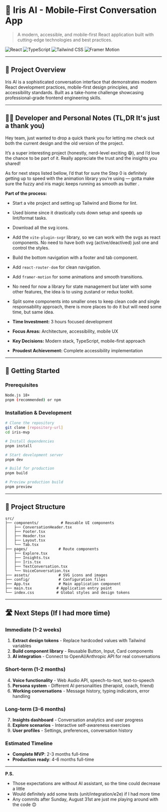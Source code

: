 # 🌟 Iris AI - Mobile-First Conversation App

> A modern, accessible, and mobile-first React application built with cutting-edge technologies and best practices.

![React](https://img.shields.io/badge/React-19-blue)
![TypeScript](https://img.shields.io/badge/TypeScript-5.8-blue)
![Tailwind CSS](https://img.shields.io/badge/Tailwind-4.1-teal)
![Framer Motion](https://img.shields.io/badge/Framer_Motion-12-purple)

---

## 🎯 Project Overview

Iris AI is a sophisticated conversation interface that demonstrates modern React development practices, mobile-first design principles, and accessibility standards. Built as a take-home challenge showcasing professional-grade frontend engineering skills.

---

## 👨‍💻 Developer and Personal Notes (TL,DR It's just a thank you)

Hey team, just wanted to drop a quick thank you for letting me check out both the current design and the old version of the project.

It’s a super interesting project (honestly, nerd-level exciting 😅), and I’d love the chance to be part of it. Really appreciate the trust and the insights you shared!

As for next steps listed bellow, I’d that for sure the Step 0 is definitely getting up to speed with the animation library you’re using — gotta make sure the fuzzy and iris magic keeps running as smooth as butter .

**Part of the process:**

- Start a vite project and setting up Tailwind and Biome for lint.
- Used biome since it drastically cuts down setup and speeds up lint/format tasks.
- Download all the svg icons.
- Add the `vite-plugin-svgr` library, so we can work with the svgs as react components. No need to have both svg (active/deactived) just one and control the styles.
- Build the bottom navigation with a footer and tab component.
- Add `react-router-dom` for clean navigation.
- Add `framer-motion` for some animations and smooth transitions.
- No need for now a library for state management but later with some other features, the idea is to using zustand or redux toolkit.
- Split some components into smaller ones to keep clean code and single responsability approach, there is more places to do it but will need some time, but same idea.

- **Time Investment:** 3 hours focused development
- **Focus Areas:** Architecture, accessibility, mobile UX
- **Key Decisions:** Modern stack, TypeScript, mobile-first approach
- **Proudest Achievement:** Complete accessibility implementation

---

## 🚀 Getting Started

### Prerequisites

```bash
Node.js 18+
pnpm (recommended) or npm
```

### Installation & Development

```bash
# Clone the repository
git clone [repository-url]
cd iris-mvp

# Install dependencies
pnpm install

# Start development server
pnpm dev

# Build for production
pnpm build

# Preview production build
pnpm preview
```

---

## 📁 Project Structure

```
src/
├── components/          # Reusable UI components
│   ├── ConversationHeader.tsx
│   ├── Footer.tsx
│   ├── Header.tsx
│   ├── Layout.tsx
│   └── Tab.tsx
├── pages/              # Route components
│   ├── Explore.tsx
│   ├── Insights.tsx
│   ├── Iris.tsx
│   ├── TextConversation.tsx
│   └── VoiceConversation.tsx
├── assets/             # SVG icons and images
├── config/             # Configuration files
├── App.tsx             # Main application component
├── main.tsx           # Application entry point
└── index.css          # Global styles and design tokens
```

---

## 🛣️ Next Steps (If I had more time)

### **Immediate (1-2 weeks)**

1. **Extract design tokens** - Replace hardcoded values with Tailwind variables
2. **Build component library** - Reusable Button, Input, Card components
3. **AI integration** - Connect to OpenAI/Anthropic API for real conversations

### **Short-term (1-2 months)**

4. **Voice functionality** - Web Audio API, speech-to-text, text-to-speech
5. **Persona system** - Different AI personalities (therapist, coach, friend)
6. **Working conversations** - Message history, typing indicators, error handling

### **Long-term (3-6 months)**

7. **Insights dashboard** - Conversation analytics and user progress
8. **Explore scenarios** - Interactive self-awareness exercises
9. **User profiles** - Settings, preferences, conversation history

### **Estimated Timeline**

- **Complete MVP**: 2-3 months full-time
- **Production ready**: 4-6 months full-time

---

**P.S.**

- Those expectations are without AI assistant, so the time could decrease a little
- Would definitely add some tests (unit/integration/e2e) if I had more time
- Any commits after Sunday, August 31st are just me playing around with the code 😊
